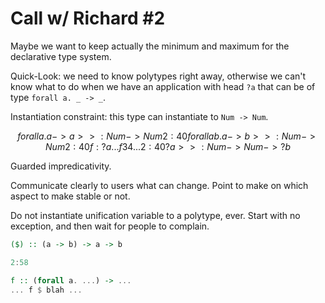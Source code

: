# Call w/ Richard #2

Maybe we want to keep actually the minimum and maximum for the declarative type
system.

Quick-Look: we need to know polytypes right away, otherwise we can't know what
to do when we have an application with head `?a` that can be of type `forall a.
_ -> _`.

Instantiation constraint: this type can instantiate to `Num -> Num`.

```math
forall a. a -> a   >>:  Num -> Num

2:40

forall a b. a -> b   >>:  Num -> Num

2:40

f : ?a
... f 3 4 ...

2:40

?a  >>:  Num -> Num -> ?b
```

Guarded impredicativity.

Communicate clearly to users what can change. Point to make on which aspect to
make stable or not.

Do not instantiate unification variable to a polytype, ever. Start with no
exception, and then wait for people to complain.

```haskell
($) :: (a -> b) -> a -> b

2:58

f :: (forall a. ...) -> ...
... f $ blah ...
```

